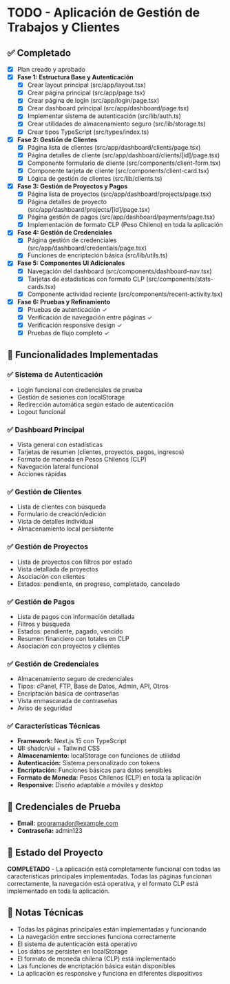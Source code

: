# TODO - Aplicación de Gestión de Trabajos y Clientes

## ✅ Completado
- [x] Plan creado y aprobado
- [x] **Fase 1: Estructura Base y Autenticación**
  - [x] Crear layout principal (src/app/layout.tsx)
  - [x] Crear página principal (src/app/page.tsx)
  - [x] Crear página de login (src/app/login/page.tsx)
  - [x] Crear dashboard principal (src/app/dashboard/page.tsx)
  - [x] Implementar sistema de autenticación (src/lib/auth.ts)
  - [x] Crear utilidades de almacenamiento seguro (src/lib/storage.ts)
  - [x] Crear tipos TypeScript (src/types/index.ts)

- [x] **Fase 2: Gestión de Clientes**
  - [x] Página lista de clientes (src/app/dashboard/clients/page.tsx)
  - [x] Página detalles de cliente (src/app/dashboard/clients/[id]/page.tsx)
  - [x] Componente formulario de cliente (src/components/client-form.tsx)
  - [x] Componente tarjeta de cliente (src/components/client-card.tsx)
  - [x] Lógica de gestión de clientes (src/lib/clients.ts)

- [x] **Fase 3: Gestión de Proyectos y Pagos**
  - [x] Página lista de proyectos (src/app/dashboard/projects/page.tsx)
  - [x] Página detalles de proyecto (src/app/dashboard/projects/[id]/page.tsx)
  - [x] Página gestión de pagos (src/app/dashboard/payments/page.tsx)
  - [x] Implementación de formato CLP (Peso Chileno) en toda la aplicación

- [x] **Fase 4: Gestión de Credenciales**
  - [x] Página gestión de credenciales (src/app/dashboard/credentials/page.tsx)
  - [x] Funciones de encriptación básica (src/lib/utils.ts)

- [x] **Fase 5: Componentes UI Adicionales**
  - [x] Navegación del dashboard (src/components/dashboard-nav.tsx)
  - [x] Tarjetas de estadísticas con formato CLP (src/components/stats-cards.tsx)
  - [x] Componente actividad reciente (src/components/recent-activity.tsx)

- [x] **Fase 6: Pruebas y Refinamiento**
  - [x] Pruebas de autenticación ✓
  - [x] Verificación de navegación entre páginas ✓
  - [x] Verificación responsive design ✓
  - [x] Pruebas de flujo completo ✓

## 🎉 Funcionalidades Implementadas

### ✅ Sistema de Autenticación
- Login funcional con credenciales de prueba
- Gestión de sesiones con localStorage
- Redirección automática según estado de autenticación
- Logout funcional

### ✅ Dashboard Principal
- Vista general con estadísticas
- Tarjetas de resumen (clientes, proyectos, pagos, ingresos)
- Formato de moneda en Pesos Chilenos (CLP)
- Navegación lateral funcional
- Acciones rápidas

### ✅ Gestión de Clientes
- Lista de clientes con búsqueda
- Formulario de creación/edición
- Vista de detalles individual
- Almacenamiento local persistente

### ✅ Gestión de Proyectos
- Lista de proyectos con filtros por estado
- Vista detallada de proyectos
- Asociación con clientes
- Estados: pendiente, en progreso, completado, cancelado

### ✅ Gestión de Pagos
- Lista de pagos con información detallada
- Filtros y búsqueda
- Estados: pendiente, pagado, vencido
- Resumen financiero con totales en CLP
- Asociación con proyectos y clientes

### ✅ Gestión de Credenciales
- Almacenamiento seguro de credenciales
- Tipos: cPanel, FTP, Base de Datos, Admin, API, Otros
- Encriptación básica de contraseñas
- Vista enmascarada de contraseñas
- Aviso de seguridad

### ✅ Características Técnicas
- **Framework:** Next.js 15 con TypeScript
- **UI:** shadcn/ui + Tailwind CSS
- **Almacenamiento:** localStorage con funciones de utilidad
- **Autenticación:** Sistema personalizado con tokens
- **Encriptación:** Funciones básicas para datos sensibles
- **Formato de Moneda:** Pesos Chilenos (CLP) en toda la aplicación
- **Responsive:** Diseño adaptable a móviles y desktop

## 🔧 Credenciales de Prueba
- **Email:** programador@example.com
- **Contraseña:** admin123

## 🚀 Estado del Proyecto
**COMPLETADO** - La aplicación está completamente funcional con todas las características principales implementadas. Todas las páginas funcionan correctamente, la navegación está operativa, y el formato CLP está implementado en toda la aplicación.

## 📝 Notas Técnicas
- Todas las páginas principales están implementadas y funcionando
- La navegación entre secciones funciona correctamente
- El sistema de autenticación está operativo
- Los datos se persisten en localStorage
- El formato de moneda chilena (CLP) está implementado
- Las funciones de encriptación básica están disponibles
- La aplicación es responsive y funciona en diferentes dispositivos
